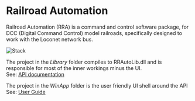 # Railroad Automation
Railroad Automation (RRA) is a command and control software package, for DCC (Digital Command Control) model railroads, specifically designed to work with the Loconet network bus.

![Stack](https://www.perecli.com/RRAuto/Images/RRAutoAPI.png)

The project in the *Library* folder compiles to RRAutoLib.dll and is responsible for most of the inner workings minus the UI.  
See: [API documentation](https://www.perecli.com/RRAuto/ApiDocs/html/R_Project_RRAutoLib.htm)

The project in the *WinApp* folder is the user friendly UI shell around the API  
See: [User Guide](https://www.perecli.com/RRAuto/guide/)